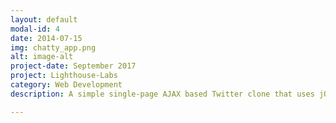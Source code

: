 ```yaml
---
layout: default
modal-id: 4
date: 2014-07-15
img: chatty_app.png
alt: image-alt
project-date: September 2017
project: Lighthouse-Labs
category: Web Development
description: A simple single-page AJAX based Twitter clone that uses jQuery, HTML5, and CSS3 <a href="https://github.com/avleen30/chattyapp"><br>GitHub Link</a>.

---
```

